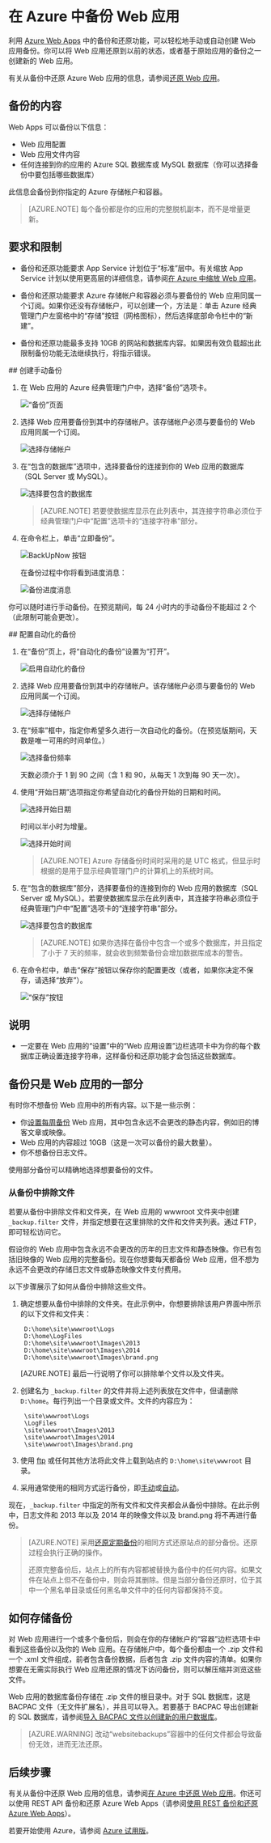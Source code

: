 <properties 
	pageTitle="在 Azure 中备份 Web 应用" 
	description="了解如何在 Azure 中创建 Web 应用的备份。" 
	services="app-service" 
	documentationCenter="" 
	authors="cephalin" 
	manager="wpickett" 
	editor="jimbe"/>

<tags
	ms.service="app-service"
	ms.date="01/26/2016"
	wacn.date="03/28/2016"/>

# 在 Azure 中备份 Web 应用


利用 [Azure Web Apps](/documentation/services/web-sites/) 中的备份和还原功能，可以轻松地手动或自动创建 Web 应用备份。你可以将 Web 应用还原到以前的状态，或者基于原始应用的备份之一创建新的 Web 应用。 

有关从备份中还原 Azure Web 应用的信息，请参阅[还原 Web 应用](/documentation/articles/web-sites-restore/)。

<a name="whatsbackedup"></a>
## 备份的内容 
Web Apps 可以备份以下信息：

* Web 应用配置
* Web 应用文件内容
* 任何连接到你的应用的 Azure SQL 数据库或 MySQL 数据库（你可以选择备份中要包括哪些数据库）

此信息会备份到你指定的 Azure 存储帐户和容器。

> [AZURE.NOTE] 每个备份都是你的应用的完整脱机副本，而不是增量更新。

<a name="requirements"></a>
## 要求和限制

* 备份和还原功能要求 App Service 计划位于“标准”层中。有关缩放 App Service 计划以使用更高层的详细信息，请参阅[在 Azure 中缩放 Web 应用](/documentation/articles/web-sites-scale/)。 

* 备份和还原功能要求 Azure 存储帐户和容器必须与要备份的 Web 应用同属一个订阅。如果你还没有存储帐户，可以创建一个，方法是：单击 Azure 经典管理门户左窗格中的“存储”按钮（网格图标），然后选择底部命令栏中的“新建”。

* 备份和还原功能最多支持 10GB 的网站和数据库内容。如果因有效负载超出此限制备份功能无法继续执行，将指示错误。

##<a name="manualbackup" id="create-a-manual-backup"></a> 创建手动备份
1. 在 Web 应用的 Azure 经典管理门户中，选择“备份”选项卡。
	
	![“备份”页面][ChooseBackupsPage]
	
2. 选择 Web 应用要备份到其中的存储帐户。该存储帐户必须与要备份的 Web 应用同属一个订阅。
	
	![选择存储帐户][ChooseStorageAccount]
	
3. 在“包含的数据库”选项中，选择要备份的连接到你的 Web 应用的数据库（SQL Server 或 MySQL）。
	
	![选择要包含的数据库][IncludedDatabases]

	> [AZURE.NOTE] 若要使数据库显示在此列表中，其连接字符串必须位于经典管理门户中“配置”选项卡的“连接字符串”部分。
	
4. 在命令栏上，单击“立即备份”。
	
	![BackUpNow 按钮][BackUpNow]
	
	在备份过程中你将看到进度消息：
	
	![备份进度消息][BackupProgress]
	
你可以随时进行手动备份。在预览期间，每 24 小时内的手动备份不能超过 2 个（此限制可能会更改）。  

##<a name="automatedbackups" id="configure-automated-backups"></a> 配置自动化的备份

1. 在“备份”页上，将“自动化的备份”设置为“打开”。
	
	![启用自动化的备份][SetAutomatedBackupOn]
	
2. 选择 Web 应用要备份到其中的存储帐户。该存储帐户必须与要备份的 Web 应用同属一个订阅。
	
	![选择存储帐户][ChooseStorageAccount]
	
3. 在“频率”框中，指定你希望多久进行一次自动化的备份。（在预览版期间，天数是唯一可用的时间单位。）
	
	![选择备份频率][Frequency]
	
	天数必须介于 1 到 90 之间（含 1 和 90，从每天 1 次到每 90 天一次）。
	
4. 使用“开始日期”选项指定你希望自动化的备份开始的日期和时间。
	
	![选择开始日期][StartDate]
	
	时间以半小时为增量。
	
	![选择开始时间][StartTime]
	
	> [AZURE.NOTE] Azure 存储备份时间时采用的是 UTC 格式，但显示时根据的是用于显示经典管理门户的计算机上的系统时间。
	
5. 在“包含的数据库”部分，选择要备份的连接到你的 Web 应用的数据库（SQL Server 或 MySQL）。若要使数据库显示在此列表中，其连接字符串必须位于经典管理门户中“配置”选项卡的“连接字符串”部分。
	
	![选择要包含的数据库][IncludedDatabases]
	
	> [AZURE.NOTE] 如果你选择在备份中包含一个或多个数据库，并且指定了小于 7 天的频率，就会收到频繁备份会增加数据库成本的警告。
	
6. 在命令栏中，单击“保存”按钮以保存你的配置更改（或者，如果你决定不保存，请选择“放弃”）。
	
	![“保存”按钮][SaveIcon]
<a name="notes"></a>
## 说明

* 一定要在 Web 应用的“设置”中的“Web 应用设置”边栏选项卡中为你的每个数据库正确设置连接字符串，这样备份和还原功能才会包括这些数据库。


<a name="partialbackups"></a>
## 备份只是 Web 应用的一部分

有时你不想备份 Web 应用中的所有内容。以下是一些示例：

-	你[设置每周备份](/documentation/articles/web-sites-backup/#configure-automated-backups) Web 应用，其中包含永远不会更改的静态内容，例如旧的博客文章或映像。
-	Web 应用的内容超过 10GB（这是一次可以备份的最大数量）。
-	你不想备份日志文件。

使用部分备份可以精确地选择想要备份的文件。

### 从备份中排除文件

若要从备份中排除文件和文件夹，在 Web 应用的 wwwroot 文件夹中创建 `_backup.filter` 文件，并指定想要在这里排除的文件和文件夹列表。通过 FTP，即可轻松访问它。

假设你的 Web 应用中包含永远不会更改的历年的日志文件和静态映像。你已有包括旧映像的 Web 应用的完整备份。现在你想要每天都备份 Web 应用，但不想为永远不会更改的存储日志文件或静态映像文件支付费用。
	
以下步骤展示了如何从备份中排除这些文件。

1. 确定想要从备份中排除的文件夹。在此示例中，你想要排除该用户界面中所示的以下文件和文件夹：

		D:\home\site\wwwroot\Logs
		D:\home\LogFiles
		D:\home\site\wwwroot\Images\2013
		D:\home\site\wwwroot\Images\2014
		D:\home\site\wwwroot\Images\brand.png

	[AZURE.NOTE] 最后一行说明了你可以排除单个文件以及文件夹。

2. 创建名为 `_backup.filter` 的文件并将上述列表放在文件中，但请删除 `D:\home`。每行列出一个目录或文件。文件的内容应为：

		\site\wwwroot\Logs
		\LogFiles
		\site\wwwroot\Images\2013
		\site\wwwroot\Images\2014
		\site\wwwroot\Images\brand.png

3. 使用 [ftp](/documentation/articles/web-sites-deploy/#ftp) 或任何其他方法将此文件上载到站点的 `D:\home\site\wwwroot` 目录。

4. 采用通常使用的相同方式运行备份，即[手动](#create-a-manual-backup)或[自动](#configure-automated-backups)。

现在，`_backup.filter` 中指定的所有文件和文件夹都会从备份中排除。在此示例中，日志文件和 2013 年以及 2014 年的映像文件以及 brand.png 将不再进行备份。

>[AZURE.NOTE] 采用[还原定期备份](/documentation/articles/web-sites-restore/)的相同方式还原站点的部分备份。还原过程会执行正确的操作。
><p>还原完整备份后，站点上的所有内容都被替换为备份中的任何内容。如果文件在站点上但不在备份中，则会将其删除。但是当部分备份还原时，位于其中一个黑名单目录或任何黑名单文件中的任何内容都保持不变。

<a name="aboutbackups"></a>

## 如何存储备份

对 Web 应用进行一个或多个备份后，则会在你的存储帐户的“容器”边栏选项卡中看到这些备份以及你的 Web 应用。在存储帐户中，每个备份都由一个 .zip 文件和一个 .xml 文件组成，前者包含备份数据，后者包含 .zip 文件内容的清单。如果你想要在无需实际执行 Web 应用还原的情况下访问备份，则可以解压缩并浏览这些文件。

Web 应用的数据库备份存储在 .zip 文件的根目录中。对于 SQL 数据库，这是 BACPAC 文件（无文件扩展名），并且可以导入。若要基于 BACPAC 导出创建新的 SQL 数据库，请参阅[导入 BACPAC 文件以创建新的用户数据库](http://technet.microsoft.com/zh-cn/library/hh710052.aspx)。

> [AZURE.WARNING] 改动“websitebackups”容器中的任何文件都会导致备份无效，进而无法还原。

<a name="nextsteps"></a>
## 后续步骤
有关从备份中还原 Web 应用的信息，请参阅[在 Azure 中还原 Web 应用](/documentation/articles/web-sites-restore/)。你还可以使用 REST API 备份和还原 Azure Web Apps（请参阅[使用 REST 备份和还原 Azure Web Apps](/documentation/articles/websites-csm-backup/)）。

若要开始使用 Azure，请参阅 [Azure 试用版](/pricing/1rmb-trial/)。


<!-- IMAGES -->
[ChooseBackupsPage]: ./media/web-sites-backup/01ChooseBackupsPage.png
[ChooseStorageAccount]: ./media/web-sites-backup/02ChooseStorageAccount.png
[IncludedDatabases]: ./media/web-sites-backup/03IncludedDatabases.png
[BackUpNow]: ./media/web-sites-backup/04BackUpNow.png
[BackupProgress]: ./media/web-sites-backup/05BackupProgress.png
[SetAutomatedBackupOn]: ./media/web-sites-backup/06SetAutomatedBackupOn.png
[Frequency]: ./media/web-sites-backup/07Frequency.png
[StartDate]: ./media/web-sites-backup/08StartDate.png
[StartTime]: ./media/web-sites-backup/09StartTime.png
[SaveIcon]: ./media/web-sites-backup/10SaveIcon.png
[ImagesFolder]: ./media/web-sites-backup/11Images.png
[LogsFolder]: ./media/web-sites-backup/12Logs.png
[GhostUpgradeWarning]: ./media/web-sites-backup/13GhostUpgradeWarning.png
 

<!---HONumber=Mooncake_0215_2016-->